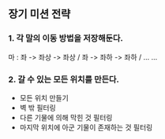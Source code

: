 ## 장기 미션 전략

### 1. 각 말의 이동 방법을 저장해둔다.

마 : 좌 -> 좌상 -> 좌상 / 좌 -> 좌하 -> 좌하 / ...
...

### 2. 갈 수 있는 모든 위치를 만든다.

- 모든 위치 만들기
- 벽 밖 필터링
- 다른 기물에 의해 막힌 것 필터링
- 마지막 위치에 아군 기물이 존재하는 것 필터링
